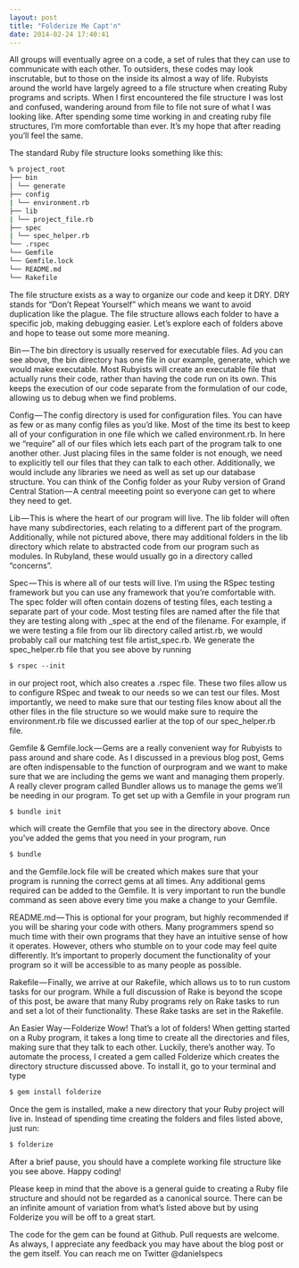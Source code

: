 ```yaml
---
layout: post
title: "Folderize Me Capt'n"
date: 2014-02-24 17:40:41
---
```


All groups will eventually agree on a code, a set of rules that they can use to communicate with each other. To outsiders, these codes may look inscrutable, but to those on the inside its almost a way of life. Rubyists around the world have largely agreed to a file structure when creating Ruby programs and scripts. When I first encountered the file structure I was lost and confused, wandering around from file to file not sure of what I was looking like. After spending some time working in and creating ruby file structures, I’m more comfortable than ever. It’s my hope that after reading you’ll feel the same.

The standard Ruby file structure looks something like this:

```bash
% project_root
├── bin
│ └── generate
├── config
| └── environment.rb
├── lib
| └── project_file.rb
├── spec
| └── spec_helper.rb
└── .rspec
└── Gemfile
└── Gemfile.lock
└── README.md
└── Rakefile
```
The file structure exists as a way to organize our code and keep it DRY. DRY stands for “Don’t Repeat Yourself” which means we want to avoid duplication like the plague. The file structure allows each folder to have a specific job, making debugging easier. Let’s explore each of folders above and hope to tease out some more meaning.

Bin — The bin directory is usually reserved for executable files. Ad you can see above, the bin directory has one file in our example, generate, which we would make executable. Most Rubyists will create an executable file that actually runs their code, rather than having the code run on its own. This keeps the execution of our code separate from the formulation of our code, allowing us to debug when we find problems.

Config — The config directory is used for configuration files. You can have as few or as many config files as you’d like. Most of the time its best to keep all of your configuration in one file which we called environment.rb. In here we “require” all of our files which lets each part of the program talk to one another other. Just placing files in the same folder is not enough, we need to explicitly tell our files that they can talk to each other. Additionally, we would include any libraries we need as well as set up our database structure. You can think of the Config folder as your Ruby version of Grand Central Station — A central meeeting point so everyone can get to where they need to get.

Lib — This is where the heart of our program will live. The lib folder will often have many subdirectories, each relating to a different part of the program. Additionally, while not pictured above, there may additional folders in the lib directory which relate to abstracted code from our program such as modules. In Rubyland, these would usually go in a directory called “concerns”.

Spec — This is where all of our tests will live. I’m using the RSpec testing framework but you can use any framework that you’re comfortable with. The spec folder will often contain dozens of testing files, each testing a separate part of your code. Most testing files are named after the file that they are testing along with _spec at the end of the filename. For example, if we were testing a file from our lib directory called artist.rb, we would probably call our matching test file artist_spec.rb. We generate the spec_helper.rb file that you see above by running

```bash
$ rspec --init
```
in our project root, which also creates a .rspec file. These two files allow us to configure RSpec and tweak to our needs so we can test our files. Most importantly, we need to make sure that our testing files know about all the other files in the file structure so we would make sure to require the environment.rb file we discussed earlier at the top of our spec_helper.rb file.

Gemfile &amp; Gemfile.lock — Gems are a really convenient way for Rubyists to pass around and share code. As I discussed in a previous blog post, Gems are often indispensable to the function of ourprogram and we want to make sure that we are including the gems we want and managing them properly. A really clever program called Bundler allows us to manage the gems we’ll be needing in our program. To get set up with a Gemfile in your program run

```bash
$ bundle init
```
which will create the Gemfile that you see in the directory above. Once you’ve added the gems that you need in your program, run

```bash
$ bundle
```
and the Gemfile.lock file will be created which makes sure that your program is running the correct gems at all times. Any additional gems required can be added to the Gemfile. It is very important to run the bundle command as seen above every time you make a change to your Gemfile.

README.md — This is optional for your program, but highly recommended if you will be sharing your code with others. Many programmers spend so much time with their own programs that they have an intuitive sense of how it operates. However, others who stumble on to your code may feel quite differently. It’s important to properly document the functionality of your program so it will be accessible to as many people as possible.

Rakefile — Finally, we arrive at our Rakefile, which allows us to to run custom tasks for our program. While a full discussion of Rake is beyond the scope of this post, be aware that many Ruby programs rely on Rake tasks to run and set a lot of their functionality. These Rake tasks are set in the Rakefile.

An Easier Way — Folderize
Wow! That’s a lot of folders! When getting started on a Ruby program, it takes a long time to create all the directories and files, making sure that they talk to each other. Luckily, there’s another way. To automate the process, I created a gem called Folderize which creates the directory structure discussed above. To install it, go to your terminal and type

```bash
$ gem install folderize
```
Once the gem is installed, make a new directory that your Ruby project will live in. Instead of spending time creating the folders and files listed above, just run:

```bash
$ folderize
```
After a brief pause, you should have a complete working file structure like you see above. Happy coding!

Please keep in mind that the above is a general guide to creating a Ruby file structure and should not be regarded as a canonical source. There can be an infinite amount of variation from what’s listed above but by using Folderize you will be off to a great start.

The code for the gem can be found at Github. Pull requests are welcome. As always, I appreciate any feedback you may have about the blog post or the gem itself. You can reach me on Twitter @danielspecs
